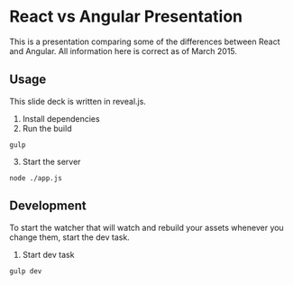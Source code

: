 # React vs Angular Presentation
This is a presentation comparing some of the differences between React and Angular.  All information here is correct as of March 2015.

## Usage
This slide deck is written in reveal.js.  

1.  Install dependencies
2.  Run the build

  ```shell
  gulp
  ```
3.  Start the server

  ```shell
  node ./app.js
  ```  

## Development
To start the watcher that will watch and rebuild your assets whenever you change them, start the dev task.

1.  Start dev task

  ```shell
  gulp dev
  ```

